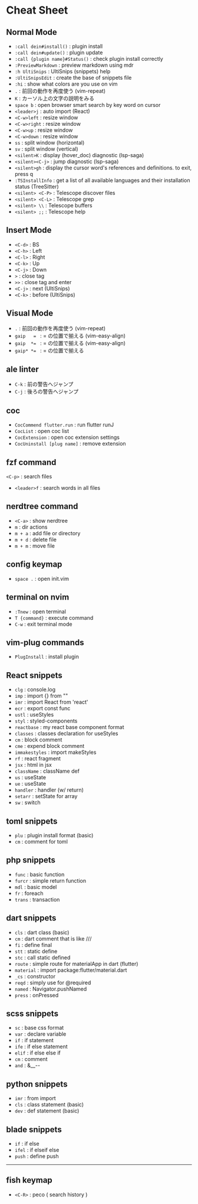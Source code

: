 # Cheat Sheet

## Normal Mode
- `:call dein#install()`  :  plugin install
- `:call dein#update()`  :  plugin update
- `:call {plugin name}#Status()`  : check plugin install correctly 
- `:PreviewMarkdown` : preview markdown using mdr
- `:h UltiSnips`  :  UltiSnips (snippets) help
- `:UltiSnipsEdit`  :  create the base of snippets file
- `:hi`  :  show what colors are you use on vim
- `.`  :  前回の動作を再度使う (vim-repeat)
- `K`  :  カーソル上の文字の説明をみる
- `space b`  :  open browser smart search by key word on cursor
- `<leader>j`  :  auto import (React)
- `<C-w>left`  :  resize window
- `<C-w>right`  :  resize window
- `<C-w>up`  :  resize window
- `<C-w>down`  :  resize window
- `ss`  :  split window (horizontal)
- `sv`  :  split window (vertical)
- `<silent>K`  :  display (hover_doc) diagnostic (lsp-saga)
- `<silent><C-j>`  : jump diagnostic (lsp-saga)
- `<silent>gh`  : display the cursor word's references and definitions. to exit, press q
- `:TSInstallInfo`  : get a list of all available languages and their installation status (TreeSitter)
- `<silent> <C-P>` : Telescope discover files
- `<silent> <C-L>` : Telescope grep
- `<silent> \\` : Telescope buffers
- `<silent> ;;` : Telescope help


## Insert Mode 

- `<C-d>`  :  BS
- `<C-h>`  :  Left
- `<C-l>`  :  Right
- `<C-k>`  :  Up
- `<C-j>`  :  Down
- `>`  :  close tag
- `>>`  :  close tag and enter
- `<C-j>`  :  next (UltiSnips)
- `<C-k>`  :  before (UltiSnips)


## Visual Mode
- `.`  :  前回の動作を再度使う (vim-repeat)
- `gaip   = `  : = の位置で揃える (vim-easy-align)
- `gaip  *= `  : = の位置で揃える (vim-easy-align)
- `gaip* *= `  : = の位置で揃える


## ale linter

- `C-k`  :  前の警告へジャンプ
- `C-j`  :  後ろの警告へジャンプ



## coc

- `CocCommend flutter.run`  :  run flutter runJ
- `CocList`  :  open coc list
- `CocExtension`  :  open coc extension settings
- `CocUninstall [plug name]`  :  remove extension


## fzf command

 `<C-p>`  :  search files
- `<leader>f`  :  search words in all files


## nerdtree command

- `<C-a>`  :  show nerdtree
- `m`  :  dir actions
- `m + a`  :  add file or directory
- `m + d`  :  delete file
- `m + m`  :  move file

## config keymap

- `space .`  :  open init.vim


## terminal on nvim

- `:Tnew`        :  open terminal
- `T {command}`  :  execute command
- `C-w`          :  exit terminal mode


## vim-plug commands

- `PlugInstall`    :  install plugin


## React snippets

- `clg`        :  console.log
- `imp`        :  import {} from ""
- `imr`        :  import React from 'react'
- `ecr`        :  export const func
- `ustl`        :  useStyles
- `styl`        :  styled-components
- `reactbase`        :  my react base component format
- `classes`        :  classes declaration for useStyles
- `cm`        :  block comment
- `cme`        :  expend block comment
- `immakestyles`        :  import makeStyles
- `rf`        :  react fragment
- `jsx`        :  html in jsx
- `className`        :  className def
- `us`        :  useState
- `ue`        :  useState
- `handler`        :  handler (w/ return)
- `setarr`        :  setState for array
- `sw`        :  switch 


## toml snippets

- `plu`        :  plugin install format (basic)
- `cm`        :  comment for toml


## php snippets

- `func`        :  basic function
- `furcr`        :  simple return function
- `mdl`        :  basic model
- `fr`        :  foreach
- `trans`        :  transaction


## dart snippets

- `cls`        :  dart class (basic)
- `cm`        :  dart comment that is like ///
- `fi`        :  define final 
- `stt`        :  static define
- `stc`        :  call static defined
- `route`        :  simple route for materialApp in dart (flutter)
- `material`        :  import package:flutter/material.dart
- `_cs`        :  constructor
- `reqd`        :  simply use for @required
- `named`        :  Navigator.pushNamed
- `press`        :  onPressed


## scss snippets

- `sc`        :  base css format
- `var`        :  declare variable
- `if`        :  if statement
- `ife`        :  if else statement
- `elif`        :  if else else if
- `cm`        :  comment
- `and`        :  &__--


## python snippets

- `imr`        :  from import
- `cls`        :  class statement (basic)
- `dev`        :  def statement (basic)


## blade snippets

- `if`        :  if else
- `ifel`        :  if elseif else
- `push`        :  define push


---


## fish keymap

- `<C-R>` : peco ( search history )


